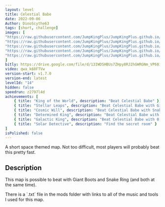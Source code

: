 ```yaml
---
layout: level
title: Celestial Babe
date: 2022-09-06
Author: DinoScythe63
tags: [short, challenge]
images: [
"https://raw.githubusercontent.com/JumpKingPlus/JumpKingPlus.github.io/www/images/workshop/levels/ws14-banner.png",
"https://raw.githubusercontent.com/JumpKingPlus/JumpKingPlus.github.io/www/images/workshop/levels/ws14-2.png",
"https://raw.githubusercontent.com/JumpKingPlus/JumpKingPlus.github.io/www/images/workshop/levels/ws14-3.png",
"https://raw.githubusercontent.com/JumpKingPlus/JumpKingPlus.github.io/www/images/workshop/levels/ws14-4.png",
"https://raw.githubusercontent.com/JumpKingPlus/JumpKingPlus.github.io/www/images/workshop/levels/ws14-5.png"
]
bitly: https://drive.google.com/file/d/13IWDSHBUs7ZHpy8RJ2hGWRGNm_VP681p/view?usp=sharing
video: qwa_k68FTVw
version-start: v1.7.0
version-end: latest
levelId: "14"
hidden: false
speedrun: z2797l4d
achievements: [
    { title: "King of the World", description: "Beat Celestial Babe" },
    { title: "Stellar Leaps", description: "Beat Celestial Babe with Giant Boots" },
    { title: "Cosmic Will", description: "Beat Celestial Babe with Snake Ring" },
    { title: "Determined King", description: "Beat Celestial Babe with Giant Boots and Snake Ring" },
    { title: "Galactic King", description: "Beat Celestial Babe with 0 falls" },
    { title: "Solar Detective", description: "Find the secret room" }
]
isPolished: false
---
```


A short space themed map. Not too difficult, most players will probably beat this pretty fast.

<!-- more -->

<div id="description">
    <h2>Description</h2>
    <p>This map is possible to beat with Giant Boots and Snake Ring (and both at the same time).</p>
    <p>There is a `.txt` file in the mods folder with links to all of the music and tools I used for this map.</p>
</div>
